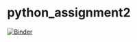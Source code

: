 # python_assignment2

[![Binder](https://mybinder.org/badge_logo.svg)](https://mybinder.org/v2/gh/Perlten/python_assignment2/master?filepath=assignment2.ipynb)
